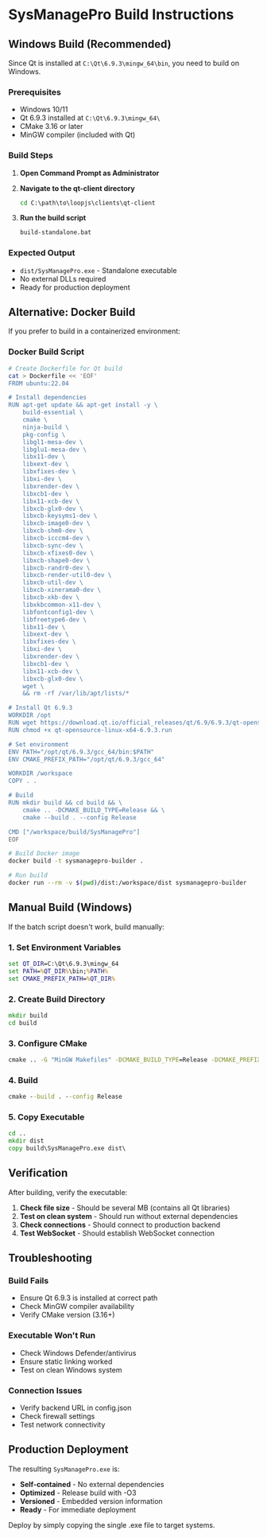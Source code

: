# SysManagePro Build Instructions

## Windows Build (Recommended)

Since Qt is installed at `C:\Qt\6.9.3\mingw_64\bin`, you need to build on Windows.

### Prerequisites
- Windows 10/11
- Qt 6.9.3 installed at `C:\Qt\6.9.3\mingw_64\`
- CMake 3.16 or later
- MinGW compiler (included with Qt)

### Build Steps

1. **Open Command Prompt as Administrator**
2. **Navigate to the qt-client directory**
   ```cmd
   cd C:\path\to\loopjs\clients\qt-client
   ```

3. **Run the build script**
   ```cmd
   build-standalone.bat
   ```

### Expected Output
- `dist/SysManagePro.exe` - Standalone executable
- No external DLLs required
- Ready for production deployment

## Alternative: Docker Build

If you prefer to build in a containerized environment:

### Docker Build Script
```bash
# Create Dockerfile for Qt build
cat > Dockerfile << 'EOF'
FROM ubuntu:22.04

# Install dependencies
RUN apt-get update && apt-get install -y \
    build-essential \
    cmake \
    ninja-build \
    pkg-config \
    libgl1-mesa-dev \
    libglu1-mesa-dev \
    libx11-dev \
    libxext-dev \
    libxfixes-dev \
    libxi-dev \
    libxrender-dev \
    libxcb1-dev \
    libx11-xcb-dev \
    libxcb-glx0-dev \
    libxcb-keysyms1-dev \
    libxcb-image0-dev \
    libxcb-shm0-dev \
    libxcb-icccm4-dev \
    libxcb-sync-dev \
    libxcb-xfixes0-dev \
    libxcb-shape0-dev \
    libxcb-randr0-dev \
    libxcb-render-util0-dev \
    libxcb-util-dev \
    libxcb-xinerama0-dev \
    libxcb-xkb-dev \
    libxkbcommon-x11-dev \
    libfontconfig1-dev \
    libfreetype6-dev \
    libx11-dev \
    libxext-dev \
    libxfixes-dev \
    libxi-dev \
    libxrender-dev \
    libxcb1-dev \
    libx11-xcb-dev \
    libxcb-glx0-dev \
    wget \
    && rm -rf /var/lib/apt/lists/*

# Install Qt 6.9.3
WORKDIR /opt
RUN wget https://download.qt.io/official_releases/qt/6.9/6.9.3/qt-opensource-linux-x64-6.9.3.run
RUN chmod +x qt-opensource-linux-x64-6.9.3.run

# Set environment
ENV PATH="/opt/qt/6.9.3/gcc_64/bin:$PATH"
ENV CMAKE_PREFIX_PATH="/opt/qt/6.9.3/gcc_64"

WORKDIR /workspace
COPY . .

# Build
RUN mkdir build && cd build && \
    cmake .. -DCMAKE_BUILD_TYPE=Release && \
    cmake --build . --config Release

CMD ["/workspace/build/SysManagePro"]
EOF

# Build Docker image
docker build -t sysmanagepro-builder .

# Run build
docker run --rm -v $(pwd)/dist:/workspace/dist sysmanagepro-builder
```

## Manual Build (Windows)

If the batch script doesn't work, build manually:

### 1. Set Environment Variables
```cmd
set QT_DIR=C:\Qt\6.9.3\mingw_64
set PATH=%QT_DIR%\bin;%PATH%
set CMAKE_PREFIX_PATH=%QT_DIR%
```

### 2. Create Build Directory
```cmd
mkdir build
cd build
```

### 3. Configure CMake
```cmd
cmake .. -G "MinGW Makefiles" -DCMAKE_BUILD_TYPE=Release -DCMAKE_PREFIX_PATH="%QT_DIR%"
```

### 4. Build
```cmd
cmake --build . --config Release
```

### 5. Copy Executable
```cmd
cd ..
mkdir dist
copy build\SysManagePro.exe dist\
```

## Verification

After building, verify the executable:

1. **Check file size** - Should be several MB (contains all Qt libraries)
2. **Test on clean system** - Should run without external dependencies
3. **Check connections** - Should connect to production backend
4. **Test WebSocket** - Should establish WebSocket connection

## Troubleshooting

### Build Fails
- Ensure Qt 6.9.3 is installed at correct path
- Check MinGW compiler availability
- Verify CMake version (3.16+)

### Executable Won't Run
- Check Windows Defender/antivirus
- Ensure static linking worked
- Test on clean Windows system

### Connection Issues
- Verify backend URL in config.json
- Check firewall settings
- Test network connectivity

## Production Deployment

The resulting `SysManagePro.exe` is:
- **Self-contained** - No external dependencies
- **Optimized** - Release build with -O3
- **Versioned** - Embedded version information
- **Ready** - For immediate deployment

Deploy by simply copying the single .exe file to target systems.
